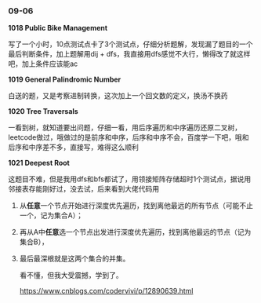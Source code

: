 ### 09-06

**1018 Public Bike Management**

写了一个小时，10点测试点卡了3个测试点，仔细分析题解，发现漏了题目的一个最后判断条件，加上题解用dij + dfs，我直接用dfs感觉不大行，懒得改了就这样吧，加上条件应该能ac

**1019 General Palindromic Number**

白送的题，又是考察进制转换，这次加上一个回文数的定义，换汤不换药

**1020 Tree Traversals**

一看到树，就知道要出问题，仔细一看，用后序遍历和中序遍历还原二叉树，leetcode做过，哦做过的是前序和中序，后序和中序不会，百度学一下吧，哦和后序和中序差不多，直接写，难得这么顺利

**1021 Deepest Root**

这题目不难，但是我用dfs和bfs都试了，用领接矩阵存储超时1个测试点，据说用邻接表存能刚好过，没去试，后来看到大佬代码用

1. 从**任意**一个节点开始进行深度优先遍历，找到离他最远的所有节点（可能不止一个，记为集合A）；

2. 再从A中**任意**选一个节点出发进行深度优先遍历，找到离他最远的节点（记为集合B），

3. 最后最深根就是这两个集合的并集。

   看不懂，但我大受震撼，学到了。

   https://www.cnblogs.com/codervivi/p/12890639.html